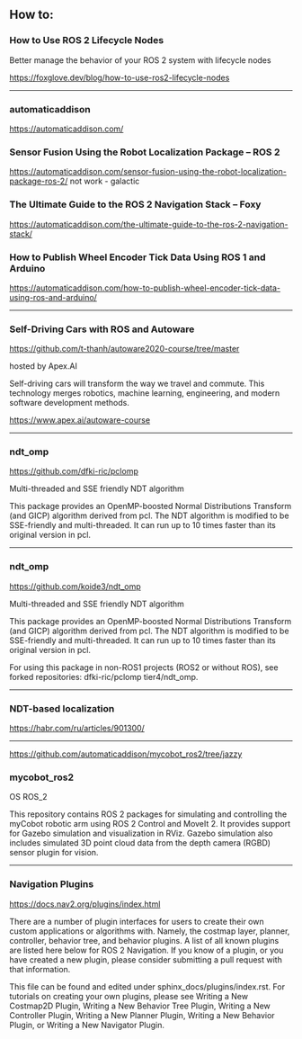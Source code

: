 ## How to:


### How to Use ROS 2 Lifecycle Nodes
Better manage the behavior of your ROS 2 system with lifecycle nodes

https://foxglove.dev/blog/how-to-use-ros2-lifecycle-nodes

________


### automaticaddison
https://automaticaddison.com/

### Sensor Fusion Using the Robot Localization Package – ROS 2
https://automaticaddison.com/sensor-fusion-using-the-robot-localization-package-ros-2/
not work - galactic


### The Ultimate Guide to the ROS 2 Navigation Stack – Foxy
https://automaticaddison.com/the-ultimate-guide-to-the-ros-2-navigation-stack/


### How to Publish Wheel Encoder Tick Data Using ROS 1 and Arduino
https://automaticaddison.com/how-to-publish-wheel-encoder-tick-data-using-ros-and-arduino/


_______________

###  Self-Driving Cars with ROS and Autoware

https://github.com/t-thanh/autoware2020-course/tree/master

hosted by Apex.AI​

Self-driving cars will transform the way we travel and commute. This technology merges robotics, machine learning, engineering, and modern software development methods.


https://www.apex.ai/autoware-course

_______________

### ndt_omp

https://github.com/dfki-ric/pclomp

Multi-threaded and SSE friendly NDT algorithm

This package provides an OpenMP-boosted Normal Distributions Transform (and GICP) algorithm derived from pcl. The NDT algorithm is modified to be SSE-friendly and multi-threaded. It can run up to 10 times faster than its original version in pcl.

_______________


### ndt_omp

https://github.com/koide3/ndt_omp

Multi-threaded and SSE friendly NDT algorithm

This package provides an OpenMP-boosted Normal Distributions Transform (and GICP) algorithm derived from pcl. The NDT algorithm is modified to be SSE-friendly and multi-threaded. It can run up to 10 times faster than its original version in pcl.

For using this package in non-ROS1 projects (ROS2 or without ROS), see forked repositories: dfki-ric/pclomp tier4/ndt_omp.

_______________

### NDT-based localization
https://habr.com/ru/articles/901300/

_______________


https://github.com/automaticaddison/mycobot_ros2/tree/jazzy

### mycobot_ros2
OS ROS_2

This repository contains ROS 2 packages for simulating and controlling the myCobot robotic arm using ROS 2 Control and MoveIt 2. It provides support for Gazebo simulation and visualization in RViz. Gazebo simulation also includes simulated 3D point cloud data from the depth camera (RGBD) sensor plugin for vision.

_______________



### Navigation Plugins

https://docs.nav2.org/plugins/index.html


There are a number of plugin interfaces for users to create their own custom applications or algorithms with. Namely, the costmap layer, planner, controller, behavior tree, and behavior plugins. A list of all known plugins are listed here below for ROS 2 Navigation. If you know of a plugin, or you have created a new plugin, please consider submitting a pull request with that information.

This file can be found and edited under sphinx_docs/plugins/index.rst. For tutorials on creating your own plugins, please see Writing a New Costmap2D Plugin, Writing a New Behavior Tree Plugin, Writing a New Controller Plugin, Writing a New Planner Plugin, Writing a New Behavior Plugin, or Writing a New Navigator Plugin.

